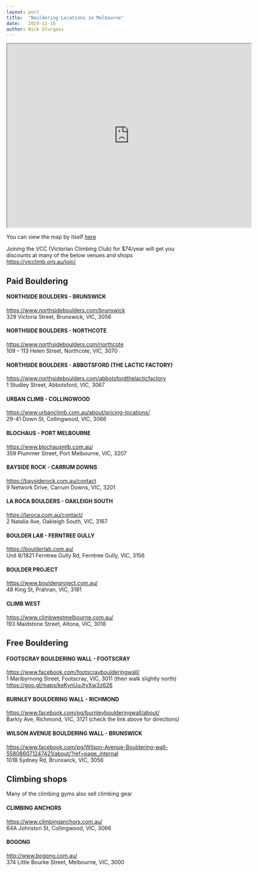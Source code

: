 ```yaml
---
layout: post
title:  "Bouldering Locations in Melbourne"
date:   2019-12-16
author: Nick Sturgess
---
```


<iframe src="https://www.google.com/maps/d/embed?mid=1RZqiu9pY8UQJ-SdbjtzCNtmXlZ7Pfxcy" width="640" height="480"></iframe>

You can view the map by itself [here](https://www.google.com/maps/d/viewer?mid=1RZqiu9pY8UQJ-SdbjtzCNtmXlZ7Pfxcy&ll=-37.93032062409548%2C145.03927795000004&z=11)

Joining the VCC (Victorian Climbing Club) for $74/year will get you discounts at many of the below venues and shops  
<https://vicclimb.org.au/join/>

## Paid Bouldering

#### NORTHSIDE BOULDERS - BRUNSWICK
<https://www.northsideboulders.com/brunswick>  
329 Victoria Street, Brunswick, VIC, 3056


#### NORTHSIDE BOULDERS - NORTHCOTE
<https://www.northsideboulders.com/northcote>  
109 – 113 Helen Street, Northcote, VIC, 3070


#### NORTHSIDE BOULDERS - ABBOTSFORD (THE LACTIC FACTORY)
<https://www.northsideboulders.com/abbotsfordthelacticfactory>  
1 Studley Street, Abbotsford, VIC, 3067


#### URBAN CLIMB - COLLINGWOOD
<https://www.urbanclimb.com.au/about/pricing-locations/>  
29-41 Down St, Collingwood, VIC, 3066


#### BLOCHAUS - PORT MELBOURNE
<https://www.blochausmlb.com.au/>  
359 Plummer Street, Port Melbourne, VIC, 3207


#### BAYSIDE ROCK - CARRUM DOWNS
<https://baysiderock.com.au/contact>  
9 Network Drive, Carrum Downs, VIC, 3201


#### LA ROCA BOULDERS - OAKLEIGH SOUTH
<https://laroca.com.au/contact/>  
2 Natalia Ave, Oakleigh South, VIC, 3167


#### BOULDER LAB - FERNTREE GULLY
<https://boulderlab.com.au/>  
Unit 8/1821 Ferntree Gully Rd, Ferntree Gully, VIC, 3156


#### BOULDER PROJECT
<https://www.boulderproject.com.au/>  
48 King St, Prahran, VIC, 3181


#### CLIMB WEST
<https://www.climbwestmelbourne.com.au/>  
193 Maidstone Street, Altona, VIC, 3018


## Free Bouldering

#### FOOTSCRAY BOULDERING WALL - FOOTSCRAY
<https://www.facebook.com/footscrayboulderingwall/>  
1 Maribyrnong Street, Footscray, VIC, 3011 (then walk slightly north)  
<https://goo.gl/maps/keKynUuJtyXw3z626>

#### BURNLEY BOULDERING WALL - RICHMOND
<https://www.facebook.com/pg/burnleyboulderingwall/about/>  
Barkly Ave, Richmond, VIC, 3121 (check the link above for directions)

#### WILSON AVENUE BOULDERING WALL - BRUNSWICK
<https://www.facebook.com/pg/Wilson-Avenue-Bouldering-wall-558086071247421/about/?ref=page_internal>  
101B Sydney Rd, Brunswick, VIC, 3056

## Climbing shops
Many of the climbing gyms also sell climbing gear

#### CLIMBING ANCHORS
<https://www.climbinganchors.com.au/>  
64A Johnston St, Collingwood, VIC, 3066

#### BOGONG
<http://www.bogong.com.au/>  
374 Little Bourke Street, Melbourne, VIC, 3000